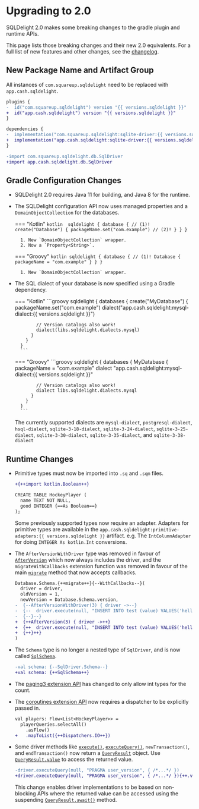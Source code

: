 # Upgrading to 2.0

SQLDelight 2.0 makes some breaking changes to the gradle plugin and runtime APIs.

This page lists those breaking changes and their new 2.0 equivalents. 
For a full list of new features and other changes, see the [changelog](../changelog).

## New Package Name and Artifact Group

All instances of `com.squareup.sqldelight` need to be replaced with `app.cash.sqldelight`.

```diff title="Gradle Dependencies"
plugins {
-  id("com.squareup.sqldelight") version "{{ versions.sqldelight }}"
+  id("app.cash.sqldelight") version "{{ versions.sqldelight }}"
}

dependencies {
-  implementation("com.squareup.sqldelight:sqlite-driver:{{ versions.sqldelight }}")
+  implementation("app.cash.sqldelight:sqlite-driver:{{ versions.sqldelight }}")
}
```

```diff title="In Code"
-import com.squareup.sqldelight.db.SqlDriver
+import app.cash.sqldelight.db.SqlDriver
```

## Gradle Configuration Changes

* SQLDelight 2.0 requires Java 11 for building, and Java 8 for the runtime.
* The SQLDelight configuration API now uses managed properties and a `DomainObjectCollection` for the databases.

    === "Kotlin"
        ```kotlin 
        sqldelight {
          database { // (1)!
            create("Database") {
              packageName.set("com.example") // (2)!
            }
          }
        }
        ```
        
        1. New `DomainObjectCollection` wrapper.
        2. Now a `Property<String>`.
    === "Groovy"
        ```kotlin
        sqldelight {
          database { // (1)!
            Database {
              packageName = "com.example"
            }
          }
        }
        ```
        
        1. New `DomainObjectCollection` wrapper.

* The SQL dialect of your database is now specified using a Gradle dependency.

    === "Kotlin"
        ```groovy
        sqldelight {
          databases {
            create("MyDatabase") {
              packageName.set("com.example")
              dialect("app.cash.sqldelight:mysql-dialect:{{ versions.sqldelight }}")
              
              // Version catalogs also work!
              dialect(libs.sqldelight.dialects.mysql)
            }  
          }  
        }
        ```
    === "Groovy"
        ```groovy
        sqldelight {
          databases {
            MyDatabase {
              packageName = "com.example"
              dialect "app.cash.sqldelight:mysql-dialect:{{ versions.sqldelight }}"
              
              // Version catalogs also work!
              dialect libs.sqldelight.dialects.mysql
            }  
          }  
        }
        ```
    
    The currently supported dialects are `mysql-dialect`, `postgresql-dialect`, `hsql-dialect`, `sqlite-3-18-dialect`, `sqlite-3-24-dialect`, `sqlite-3-25-dialect`, `sqlite-3-30-dialect`, `sqlite-3-35-dialect`, and `sqlite-3-38-dialect`

## Runtime Changes

* Primitive types must now be imported into `.sq` and `.sqm` files.

    ```diff
    +{++import kotlin.Boolean++}
    
    CREATE TABLE HockeyPlayer (
      name TEXT NOT NULL,
      good INTEGER {==As Boolean==}
    );
    ```

    Some previously supported types now require an adapter. Adapters for primitive types are available in the `app.cash.sqldelight:primitive-adapters:{{ versions.sqldelight }}` artifact.
    e.g. The `IntColumnAdapter` for doing `INTEGER As kotlin.Int` conversions.

* The `AfterVersionWithDriver` type was removed in favour of [`AfterVersion`](../2.x/runtime/app.cash.sqldelight.db/-after-version) which now always includes the driver, and the `migrateWithCallbacks` extension function was removed in favour of the main [`migrate`](../2.x/runtime/app.cash.sqldelight.db/-sql-schema/#-775472427%2FFunctions%2F-2112917107) method that now accepts callbacks.

    ```diff
    Database.Schema.{++migrate++}{--WithCallbacks--}(
      driver = driver,
      oldVersion = 1,
      newVersion = Database.Schema.version,
    -  {--AfterVersionWithDriver(3) { driver ->--}
    -  {--  driver.execute(null, "INSERT INTO test (value) VALUES('hello')", 0)--}
    -  {--}--}
    +  {++AfterVersion(3) { driver ->++}
    +  {++  driver.execute(null, "INSERT INTO test (value) VALUES('hello')", 0)++}
    +  {++}++}
    )
    ```

* The `Schema` type is no longer a nested type of `SqlDriver`, and is now called [`SqlSchema`](../2.x/runtime/app.cash.sqldelight.db/-sql-schema).

    ```diff
    -val schema: {--SqlDriver.Schema--}
    +val schema: {++SqlSchema++}
    ```
  
* The [paging3 extension API](../2.x/extensions/androidx-paging3/app.cash.sqldelight.paging3/) has changed to only allow int types for the count.
* The [coroutines extension API](../2.x/extensions/coroutines-extensions/app.cash.sqldelight.coroutines/) now requires a dispatcher to be explicitly passed in.
    ```diff
    val players: Flow<List<HockeyPlayer>> =
      playerQueries.selectAll()
        .asFlow()
    +   .mapToList({++Dispatchers.IO++})
    ```
* Some driver methods like [`execute()`](../2.x/runtime/app.cash.sqldelight.db/-sql-driver/execute), [`executeQuery()`](../2.x/runtime/app.cash.sqldelight.db/-sql-driver/execute-query), `newTransaction()`, and `endTransaction()` now return a [`QueryResult`](../2.x/runtime/app.cash.sqldelight.db/-query-result) object. Use [`QueryResult.value`](../2.x/runtime/app.cash.sqldelight.db/-query-result/value) to access the returned value.
    ```diff
    -driver.executeQuery(null, "PRAGMA user_version", { /*...*/ })
    +driver.executeQuery(null, "PRAGMA user_version", { /*...*/ }){++.value++}
    ```
    This change enables driver implementations to be based on non-blocking APIs where the returned value can be accessed using the suspending [`QueryResult.await()`](../2.x/runtime/app.cash.sqldelight.db/-query-result/await) method.